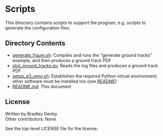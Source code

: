 # Scripts

This directory contains scripts to support the program, e.g. scripts to generate
the configuration files.

## Directory Contents

* [generate_figure.sh](generate_figure.sh): Compiles and runs the "generate
  ground tracks" example, and then produces a ground track PDF
* [plot_ground_tracks.py](plot_ground_tracks.py): Reads the log files and
  produces a ground track PDF
* [setup_p3_venv.sh](setup_p3_venv.sh): Establishes the required Python virtual
  environment; other software must be installed too (see [README](../README.md))
* [README.md](README.md): This document

## License

Written by Bradley Denby  
Other contributors: None

See the top-level LICENSE file for the license.
